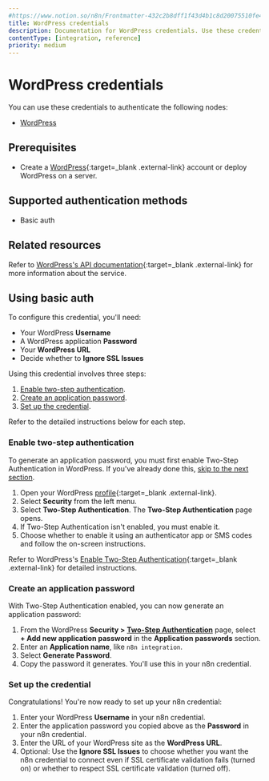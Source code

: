 ```yaml
---
#https://www.notion.so/n8n/Frontmatter-432c2b8dff1f43d4b1c8d20075510fe4
title: WordPress credentials
description: Documentation for WordPress credentials. Use these credentials to authenticate WordPress in n8n, a workflow automation platform.
contentType: [integration, reference]
priority: medium
---
```


# WordPress credentials

You can use these credentials to authenticate the following nodes:

- [WordPress](/integrations/builtin/app-nodes/n8n-nodes-base.wordpress.md)

## Prerequisites

- Create a [WordPress](https://wordpress.com/){:target=_blank .external-link} account or deploy WordPress on a server.

## Supported authentication methods

- Basic auth

## Related resources

Refer to [WordPress's API documentation](https://developer.wordpress.com/docs/api/){:target=_blank .external-link} for more information about the service.

## Using basic auth

To configure this credential, you'll need:

- Your WordPress **Username**
- A WordPress application **Password**
- Your **WordPress URL**
- Decide whether to **Ignore SSL Issues**

Using this credential involves three steps:

1. [Enable two-step authentication](#enable-two-step-authentication).
2. [Create an application password](#create-an-application-password).
3. [Set up the credential](#set-up-the-credential).

Refer to the detailed instructions below for each step.

### Enable two-step authentication

To generate an application password, you must first enable Two-Step Authentication in WordPress. If you've already done this, [skip to the next section](#create-an-application-password).

1. Open your WordPress [profile](https://wordpress.com/me){:target=_blank .external-link}.
2. Select **Security** from the left menu.
3. Select **Two-Step Authentication**. The **Two-Step Authentication** page opens.
4. If Two-Step Authentication isn't enabled, you must enable it.
5. Choose whether to enable it using an authenticator app or SMS codes and follow the on-screen instructions.

Refer to WordPress's [Enable Two-Step Authentication](https://wordpress.com/support/security/two-step-authentication/){:target=_blank .external-link} for detailed instructions.

### Create an application password

With Two-Step Authentication enabled, you can now generate an application password:

1. From the WordPress **Security >** [**Two-Step Authentication**](https://wordpress.com/me/security/two-step) page, select **+ Add new application password** in the **Application passwords** section.
5. Enter an **Application name**, like `n8n integration`.
6. Select **Generate Password**.
7. Copy the password it generates. You'll use this in your n8n credential.

### Set up the credential

Congratulations! You're now ready to set up your n8n credential:

1. Enter your WordPress **Username** in your n8n credential.
2. Enter the application password you copied above as the **Password** in your n8n credential.
3. Enter the URL of your WordPress site as the **WordPress URL**.
4. Optional: Use the **Ignore SSL Issues** to choose whether you want the n8n credential to connect even if SSL certificate validation fails (turned on) or whether to respect SSL certificate validation (turned off).
